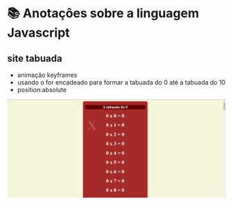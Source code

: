# 📚 Anotaçôes sobre a linguagem Javascript
 
 ## site tabuada

 * animaçâo keyframes
 * usando o for encadeado para formar a tabuada do 0 até a tabuada do 10
 * position:absolute

![imagem](https://github.com/leandroluizpereira/javascript/blob/main/site-tabuada/2021-06-24%20(3).png)
